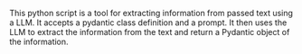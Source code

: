 This python script is a tool for extracting information from passed text using a LLM. It accepts a pydantic class definition and a prompt. It then uses the LLM to extract the information from the text and return a Pydantic object of the information.